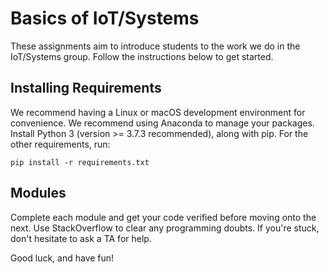 # Basics of IoT/Systems
These assignments aim to introduce students to the work we do in the IoT/Systems group. Follow the instructions below to get started.

## Installing Requirements
We recommend having a Linux or macOS development environment for convenience. We recommend using Anaconda to manage your packages.
Install Python 3 (version >= 3.7.3 recommended), along with pip.
For the other requirements, run:

`pip install -r requirements.txt`
## Modules
Complete each module and get your code verified before moving onto the next. Use StackOverflow to clear any programming doubts. If you're stuck, don't hesitate to ask a TA for help.

Good luck, and have fun!
